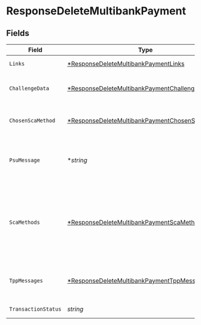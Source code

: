 # ResponseDeleteMultibankPayment


## Fields

| Field                                                                                                                  | Type                                                                                                                   | Required                                                                                                               | Description                                                                                                            | Example                                                                                                                |
| ---------------------------------------------------------------------------------------------------------------------- | ---------------------------------------------------------------------------------------------------------------------- | ---------------------------------------------------------------------------------------------------------------------- | ---------------------------------------------------------------------------------------------------------------------- | ---------------------------------------------------------------------------------------------------------------------- |
| `Links`                                                                                                                | [*ResponseDeleteMultibankPaymentLinks](../../models/shared/responsedeletemultibankpaymentlinks.md)                     | :heavy_minus_sign:                                                                                                     | Lista de hipervinculos                                                                                                 |                                                                                                                        |
| `ChallengeData`                                                                                                        | [*ResponseDeleteMultibankPaymentChallengeData](../../models/shared/responsedeletemultibankpaymentchallengedata.md)     | :heavy_minus_sign:                                                                                                     | NO SOPORTADO PARA ESTA VERSIÓN                                                                                         |                                                                                                                        |
| `ChosenScaMethod`                                                                                                      | [*ResponseDeleteMultibankPaymentChosenScaMethod](../../models/shared/responsedeletemultibankpaymentchosenscamethod.md) | :heavy_minus_sign:                                                                                                     | NO SOPORTADO PARA ESTA VERSIÓN                                                                                         |                                                                                                                        |
| `PsuMessage`                                                                                                           | **string*                                                                                                              | :heavy_minus_sign:                                                                                                     | Texto enviado al TPP a través del HUB para ser mostrado al PSU.                                                        | Mensaje de ejemplo                                                                                                     |
| `ScaMethods`                                                                                                           | [*ResponseDeleteMultibankPaymentScaMethods](../../models/shared/responsedeletemultibankpaymentscamethods.md)           | :heavy_minus_sign:                                                                                                     | Este elemento es contenido si SCA es requerido y si el PSU puede elegir entre diferentes métodos de autenticación.     |                                                                                                                        |
| `TppMessages`                                                                                                          | [*ResponseDeleteMultibankPaymentTppMessages](../../models/shared/responsedeletemultibankpaymenttppmessages.md)         | :heavy_minus_sign:                                                                                                     | Mensaje para el TPP enviado a través del HUB.                                                                          |                                                                                                                        |
| `TransactionStatus`                                                                                                    | *string*                                                                                                               | :heavy_check_mark:                                                                                                     | Estado de la transacción                                                                                               | ACCP                                                                                                                   |